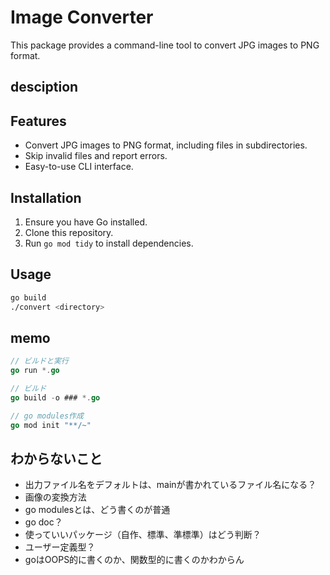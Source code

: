 # Image Converter

This package provides a command-line tool to convert JPG images to PNG format. 

## desciption


## Features

- Convert JPG images to PNG format, including files in subdirectories.
- Skip invalid files and report errors.
- Easy-to-use CLI interface.

## Installation

1. Ensure you have Go installed.
2. Clone this repository.
3. Run `go mod tidy` to install dependencies.

## Usage

```bash
go build
./convert <directory>
```

## memo
```go
// ビルドと実行
go run *.go
```

```go
// ビルド
go build -o ### *.go
```

```go
// go modules作成
go mod init "**/~"
```
## わからないこと
- 出力ファイル名をデフォルトは、mainが書かれているファイル名になる？
- 画像の変換方法
- go modulesとは、どう書くのが普通
- go doc？
- 使っていいパッケージ（自作、標準、準標準）はどう判断？
- ユーザー定義型？
- goはOOPS的に書くのか、関数型的に書くのかわからん
